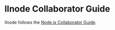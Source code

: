# llnode Collaborator Guide

llnode follows the
[Node.js Collaborator Guide](https://github.com/nodejs/node/blob/master/COLLABORATOR_GUIDE.md).
